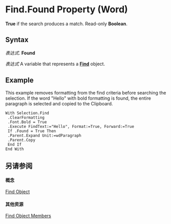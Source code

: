 
# Find.Found Property (Word)

 **True** if the search produces a match. Read-only **Boolean**.


## Syntax

 _表达式_. **Found**

 _表达式_ A variable that represents a **[Find](da822788-cad5-992a-a835-18cc574cc324.md)** object.


## Example

This example removes formatting from the find criteria before searching the selection. If the word "Hello" with bold formatting is found, the entire paragraph is selected and copied to the Clipboard.


```
With Selection.Find 
 .ClearFormatting 
 .Font.Bold = True 
 .Execute FindText:="Hello", Format:=True, Forward:=True 
 If .Found = True Then 
 .Parent.Expand Unit:=wdParagraph 
 .Parent.Copy 
 End If 
End With
```


## 另请参阅


#### 概念


[Find Object](da822788-cad5-992a-a835-18cc574cc324.md)
#### 其他资源


[Find Object Members](http://msdn.microsoft.com/library/21f00da0-4c84-ace3-fc79-a55a9ed64360%28Office.15%29.aspx)